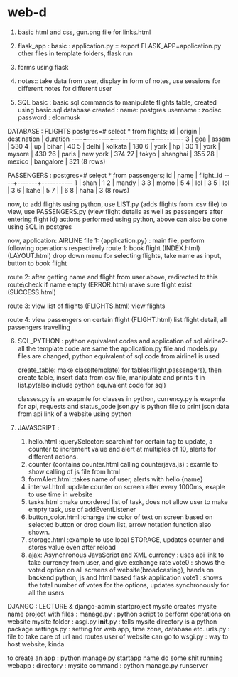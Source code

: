 # web-d
1. basic html and css, gun.png file for links.html
2. flask_app : basic : application.py :: export FLASK_APP=application.py
                      other files in template folders, flask run
3. forms using flask
4. notes:: take data from user, display in form of notes, use sessions for different notes for different user

5. SQL
basic : basic sql commands to manipulate flights table, created using basic.sql
database created : name: postgres
username : zodiac
password : elonmusk

DATABASE  : FLIGHTS
postgres=# select * from flights;
 id | origin | destination | duration 
----+--------+-------------+----------
  3 | goa    | assam       |      530
  4 | up     | bihar       |       40
  5 | delhi  | kolkata     |      180
  6 | york   | hp          |       30
  1 | york   | mysore      |      430
 26 | paris  | new york    |      374
 27 | tokyo  | shanghai    |      355
 28 | mexico | bangalore   |      321
(8 rows)

PASSENGERS :
postgres=# select * from passengers;
 id | name  | flight_id 
----+-------+-----------
  1 | shan  |         1
  2 | mandy |         3
  3 | momo  |         5
  4 | lol   |         3
  5 | lol   |         3
  6 | kahe  |         5
  7 |       |         6
  8 | haha  |         3
(8 rows)


now, to add flights using python, use LIST.py (adds flights from .csv file)
to view, use PASSENGERS.py (view flight details as well as passengers after entering flight id)
actions performed using python, above can also be done using SQL in postgres

now, application: AIRLINE
file 1: {application.py}   : main file, perform following operations respectively
route 1: book flight (INDEX.html)(LAYOUT.html)
          drop down menu for selecting flights, take name as input, button to book flight

route 2: after getting name and flight from user above, redirected to this route\check if name empty
        (ERROR.html)
        make sure flight exist
        (SUCCESS.html)

route 3: view list of flights
          (FLIGHTS.html) view flights

route 4: view passengers on certain flight
          (FLIGHT.html) list flight detail, all passengers travelling



6. SQL_PYTHON : python equivalent codes and application of sql 
      airline2- all the template code are same
           the application.py file and models.py files are changed, python equivalent of sql code from airline1 is used

      create_table: make class(template) for tables(flight,passengers), 
          then create table, 
          insert data from csv file, 
          manipulate and prints it in list.py(also include python equivalent code for sql)

      classes.py is an exapmle  for classes in python, 
      currency.py is exapmle for api, requests and status_code
      json.py is python file to print json data from api link of a website using python


7. JAVASCRIPT : 
      1) hello.html :querySelector: searchinf for certain tag to update, a counter to increment value and alert at multiples of 10, alerts for different actions.
      2) counter (contains counter.html calling counterjava.js) : examle to show calling of js file from html
      3) formAlert.html :takes name of user, alerts with hello {name}
      4) interval.html :update counter on screen after every 1000ms, exaple to use time in website
      5) tasks.html :make unordered list of task, does not allow user to make empty task, use of addEventListener
      6) button_color.html :change the color of text on screen based on selected button or drop down list, arrow notation function also shown.
      7) storage.html :example to use local STORAGE, updates counter and stores value even after reload
      8) ajax: Asynchronous JavaScript and XML 
             currency : uses api link to take currency from user, and give exchange rate 
             vote0 : shows the voted option on all screens of website(broadcasting), hands on backend python, js and html based flask application 
             vote1 : shows the total number of votes for the options, updates synchronously for all the users   



DJANGO : LECTURE & 
django-admin startproject mysite
creates mysite name project with files : 
manage.py  : python script to perform operations on website
mysite folder : 
asgi.py
  __init__.py : tells mysite directory is a python package
  settings.py : setting for web app, time zone, database etc.
  urls.py : file to take care of url and routes user of website can go to 
  wsgi.py : way to host website, kinda


to create an app : python manage.py startapp name
do some shit
running webapp : 
directory : mysite
command : python manage.py runserver
